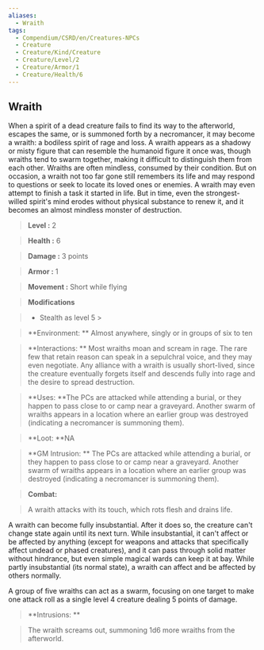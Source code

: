 ```yaml
---
aliases:
  - Wraith
tags:
  - Compendium/CSRD/en/Creatures-NPCs
  - Creature
  - Creature/Kind/Creature
  - Creature/Level/2
  - Creature/Armor/1
  - Creature/Health/6
---
```

  
    
## Wraith    
When a spirit of a dead creature fails to find its way to the afterworld, escapes the same, or is summoned forth by a necromancer, it may become a wraith: a bodiless spirit of rage and loss. A wraith appears as a shadowy or misty figure that can resemble the humanoid figure it once was, though wraiths tend to swarm together, making it difficult to distinguish them from each other. Wraiths are often mindless, consumed by their condition. But on occasion, a wraith not too far gone still remembers its life and may respond to questions or seek to locate its loved ones or enemies. A wraith may even attempt to finish a task it started in life. But in time, even the strongest-willed spirit's mind erodes without physical substance to renew it, and it becomes an almost mindless monster of destruction.    
  
    
> **Level :** 2    
> **Health :** 6    
> **Damage :** 3 points    
> **Armor :** 1    
> **Movement :** Short while flying    
> **Modifications**    
>- Stealth as level 5 >  
>    
> **Environment: ** Almost anywhere, singly or in groups of six to ten    
> **Interactions: ** Most wraiths moan and scream in rage. The rare few that retain reason can speak in a sepulchral voice, and they may even negotiate. Any alliance with a wraith is usually short-lived, since the creature eventually forgets itself and descends fully into rage and the desire to spread destruction.    
> **Uses: **The PCs are attacked while attending a burial, or they happen to pass close to or camp near a graveyard. Another swarm of wraiths appears in a location where an earlier group was destroyed (indicating a necromancer is summoning them).    
> **Loot: **NA    
> **GM Intrusion: ** The PCs are attacked while attending a burial, or they happen to pass close to or camp near a graveyard. Another swarm of wraiths appears in a location where an earlier group was destroyed (indicating a necromancer is summoning them).    
  
> **Combat:**   
> A wraith attacks with its touch, which rots flesh and drains life.   
A wraith can become fully insubstantial. After it does so, the creature can't change state again until its next turn. While insubstantial, it can't affect or be affected by anything (except for weapons and attacks that specifically affect undead or phased creatures), and it can pass through solid matter without hindrance, but even simple magical wards can keep it at bay. While partly insubstantial (its normal state), a wraith can affect and be affected by others normally.   
A group of five wraiths can act as a swarm, focusing on one target to make one attack roll as a single level 4 creature dealing 5 points of damage.    
    
  
> **Intrusions: **   
> The wraith screams out, summoning 1d6 more wraiths from the afterworld.    
